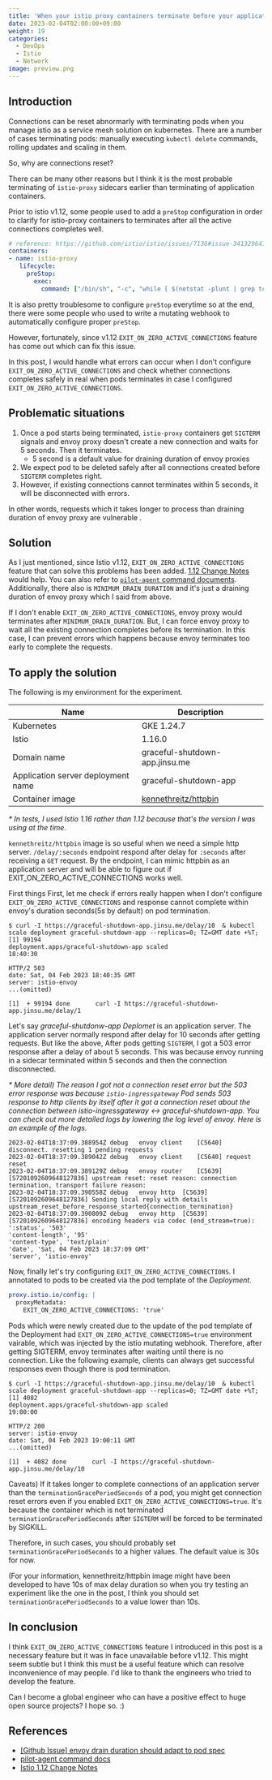 ```yaml
---
title: 'When your istio proxy containers terminate before your application containers gracefully shutdown, try configuring EXIT_ON_ZERO_ACTIVE_CONNECTIONS'
date: 2023-02-04T02:00:00+09:00
weight: 19
categories:
  - DevOps
  - Istio
  - Network
image: preview.png
---
```

## Introduction

Connections can be reset abnormarly with terminating pods when you manage istio as a service mesh solution on kubernetes. 
There are a number of cases terminating pods: manually executing `kubectl delete` commands, rolling updates and scaling in them.

So, why are connections reset?

There can be many other reasons but I think it is the most probable terminating of `istio-proxy` sidecars earlier than terminating of application containers.

Prior to istio v1.12, some people used to add a `preStop` configuration in order to clarify for istio-proxy containers to terminates after all the active connections completes well.

```yaml
# reference: https://github.com/istio/istio/issues/7136#issue-341329641
containers:
- name: istio-proxy
   lifecycle:
     preStop:
       exec:
         command: ["/bin/sh", "-c", "while [ $(netstat -plunt | grep tcp | grep -v envoy | wc -l | xargs) -ne 0 ]; do sleep 1; done"]
```

It is also pretty troublesome to configure `preStop` everytime so at the end, there were some people who used to write a mutating webhook to automatically configure proper `preStop`.

However, fortunately, since v1.12 `EXIT_ON_ZERO_ACTIVE_CONNECTIONS` feature has come out which can fix this issue.

In this post, I would handle what errors can occur when I don't configure `EXIT_ON_ZERO_ACTIVE_CONNECTIONS` and check whether connections
completes safely in real when pods terminates in case I configured `EXIT_ON_ZERO_ACTIVE_CONNECTIONS`.

## Problematic situations

1. Once a pod starts being terminated, `istio-proxy` containers get `SIGTERM` signals and envoy proxy doesn't create a new connection and waits for 5 seconds. Then it terminates.
    * 5 second is a default value for draining duration of envoy proxies
2. We expect pod to be deleted safely after all connections created before `SIGTERM` completes right.
3. However, if existing connections cannot terminates within 5 seconds, it will be disconnected with errors.

In other words, requests which it takes longer to process than draining duration of envoy proxy are vulnerable .   

## Solution

As I just mentioned, since Istio v1.12, `EXIT_ON_ZERO_ACTIVE_CONNECTIONS` feature that can solve this problems has been added.
[1.12 Change Notes](https://istio.io/latest/news/releases/1.12.x/announcing-1.12/change-notes/) would help. You can also refer to [`pilot-agent` command documents](https://preliminary.istio.io/v1.12/docs/reference/commands/pilot-agent/).
Additionally, there also is `MINIMUM_DRAIN_DURATION` and it's just a draining duration of envoy proxy which I said from above.

If I don't enable `EXIT_ON_ZERO_ACTIVE_CONNECTIONS`, envoy proxy would terminates after `MINIMUM_DRAIN_DURATION`.
But, I can force envoy proxy to wait all the existing connection completes before its termination. In this case, I can prevent errors which happens because envoy terminates too early to complete the requests. 

## To apply the solution

The following is my environment for the experiment.

| Name                               | Description                                 |
|------------------------------------|---------------------------------------------|
| Kubernetes                         | GKE 1.24.7                                  |
| Istio                              | 1.16.0                                      |
| Domain name                        | graceful-shutdown-app.jinsu.me              |
| Application server deployment name | graceful-shutdown-app                       |
| Container image                    | [kennethreitz/httpbin](https://httpbin.org/) |

_* In tests, I used Istio 1.16 rather than 1.12 because that's the version I was using at the time._

`kennethreitz/httpbin` image is so useful when we need a simple http server. 
`/delay/:seconds` endpoint respond after delay for `:seconds` after receiving a `GET` request.
By the endpoint, I can mimic httpbin as an application server and will be able to figure out if EXIT_ON_ZERO_ACTIVE_CONNECTIONS
works well.

First things First, let me check if errors really happen when I don't configure `EXIT_ON_ZERO_ACTIVE_CONNECTIONS` and response cannot complete
within envoy's duration seconds(5s by default) on pod termination.

```shell
$ curl -I https://graceful-shutdown-app.jinsu.me/delay/10  & kubectl scale deployment graceful-shutdown-app --replicas=0; TZ=GMT date +%T;
[1] 99194
deployment.apps/graceful-shutdown-app scaled
18:40:30

HTTP/2 503
date: Sat, 04 Feb 2023 18:40:35 GMT
server: istio-envoy
...(omitted)

[1]  + 99194 done       curl -I https://graceful-shutdown-app.jinsu.me/delay/1
```

Let's say _graceful-shutdonw-app Deplomet_ is an application server.
The application server normally respond after delay for 10 seconds after getting requests.
But like the above, After pods getting `SIGTERM`, I got a 503 error response after a delay of about 5 seconds.
This was because envoy running in a sidecar terminated within 5 seconds and then the connection disconnected.

_* More detail) The reason I got not a connection reset error but the 503 error response was because `istio-ingressgateway` _Pod_ sends 503 response to http clients by itself 
after it got a connection reset about the connection between istio-ingressgateway <-> graceful-shutdown-app.
You can check out more detailed logs by lowering the log level of envoy. Here is an example of the logs._

```text
2023-02-04T18:37:09.388954Z	debug	envoy client	[C5640] disconnect. resetting 1 pending requests
2023-02-04T18:37:09.389042Z	debug	envoy client	[C5640] request reset
2023-02-04T18:37:09.389129Z	debug	envoy router	[C5639][S7201092609648127836] upstream reset: reset reason: connection termination, transport failure reason:
2023-02-04T18:37:09.390558Z	debug	envoy http	[C5639][S7201092609648127836] Sending local reply with details upstream_reset_before_response_started{connection_termination}
2023-02-04T18:37:09.390809Z	debug	envoy http	[C5639][S7201092609648127836] encoding headers via codec (end_stream=true):
':status', '503'
'content-length', '95'
'content-type', 'text/plain'
'date', 'Sat, 04 Feb 2023 18:37:09 GMT'
'server', 'istio-envoy'
```

Now, finally let's try configuring `EXIT_ON_ZERO_ACTIVE_CONNECTIONS`.
I annotated to pods to be created via the pod template of the _Deployment_. 

```yaml
proxy.istio.io/config: |
  proxyMetadata:
    EXIT_ON_ZERO_ACTIVE_CONNECTIONS: 'true'
```

Pods which were newly created due to the update of the pod template of the Deployment had `EXIT_ON_ZERO_ACTIVE_CONNECTIONS=true` environment vairable, which
was injected by the istio mutating webhook.
Therefore, after getting SIGTERM, envoy terminates after waiting until there is no connection.
Like the following example, clients can always get successful responses even though there is pod termination.

```shell
$ curl -I https://graceful-shutdown-app.jinsu.me/delay/10  & kubectl scale deployment graceful-shutdown-app --replicas=0; TZ=GMT date +%T;
[1] 4082
deployment.apps/graceful-shutdown-app scaled
19:00:00

HTTP/2 200
server: istio-envoy
date: Sat, 04 Feb 2023 19:00:11 GMT
...(omitted)

[1]  + 4082 done       curl -I https://graceful-shutdown-app.jinsu.me/delay/10
```

Caveats) If it takes longer to complete connections of an application server than the `terminationGracePeriodSeconds` of a pod,
you might get connection reset errors even if you enabled `EXIT_ON_ZERO_ACTIVE_CONNECTIONS=true`.
It's because the container which is not terminated `terminationGracePeriodSeconds` after `SIGTERM`
will be forced to be terminated by SIGKILL.

Therefore, in such cases, you should probably set `terminationGracePeriodSeconds` to a higher values.
The default value is 30s for now.

(For your information, kennethreitz/httpbin image might have been developed to have 10s of max delay duration
so when you try testing an experiment like the one in the post, I think you should set `terminationGracePeriodSeconds` to a value lower than 10s.

## In conclusion

I think `EXIT_ON_ZERO_ACTIVE_CONNECTIONS` feature I introduced in this post is a necessary feature but it was in face unavailable
before v1.12.
This might seem subtle but I think this must be a useful feature which can resolve inconvenience of may people.
I'd like to thank the engineers who tried to develop the feature.

Can I become a global engineer who can have a positive effect to huge open source projects? I hope so. :)

## References

* [[Github Issue] envoy drain duration should adapt to pod spec](https://github.com/istio/istio/issues/34855)
* [pilot-agent command docs](https://preliminary.istio.io/v1.12/docs/reference/commands/pilot-agent/)
* [Istio 1.12 Change Notes](https://istio.io/latest/news/releases/1.12.x/announcing-1.12/change-notes/)
